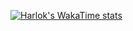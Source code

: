 [![Harlok's WakaTime stats](https://github-readme-stats.vercel.app/api/wakatime?username=rainiersayson)](https://github.com/anuraghazra/github-readme-stats)
<!--
**rainiersayson/rainiersayson** is a ✨ _special_ ✨ repository because its `README.md` (this file) appears on your GitHub profile.

Here are some ideas to get you started:

- 🔭 I’m currently working on ...
- 🌱 I’m currently learning ...
- 👯 I’m looking to collaborate on ...
- 🤔 I’m looking for help with ...
- 💬 Ask me about ...
- 📫 How to reach me: ...
- 😄 Pronouns: ...
- ⚡ Fun fact: ...
-->
